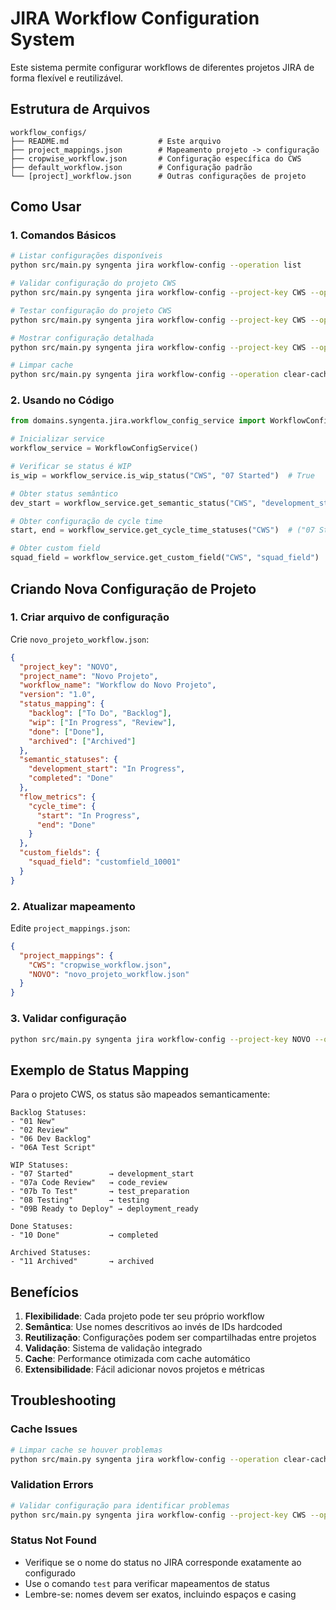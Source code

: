 # JIRA Workflow Configuration System

Este sistema permite configurar workflows de diferentes projetos JIRA de forma flexível e reutilizável.

## Estrutura de Arquivos

```
workflow_configs/
├── README.md                    # Este arquivo
├── project_mappings.json        # Mapeamento projeto -> configuração
├── cropwise_workflow.json       # Configuração específica do CWS
├── default_workflow.json        # Configuração padrão
└── [project]_workflow.json      # Outras configurações de projeto
```

## Como Usar

### 1. Comandos Básicos

```bash
# Listar configurações disponíveis
python src/main.py syngenta jira workflow-config --operation list

# Validar configuração do projeto CWS
python src/main.py syngenta jira workflow-config --project-key CWS --operation validate

# Testar configuração do projeto CWS
python src/main.py syngenta jira workflow-config --project-key CWS --operation test

# Mostrar configuração detalhada
python src/main.py syngenta jira workflow-config --project-key CWS --operation show --verbose

# Limpar cache
python src/main.py syngenta jira workflow-config --operation clear-cache
```

### 2. Usando no Código

```python
from domains.syngenta.jira.workflow_config_service import WorkflowConfigService

# Inicializar service
workflow_service = WorkflowConfigService()

# Verificar se status é WIP
is_wip = workflow_service.is_wip_status("CWS", "07 Started")  # True

# Obter status semântico
dev_start = workflow_service.get_semantic_status("CWS", "development_start")  # "07 Started"

# Obter configuração de cycle time
start, end = workflow_service.get_cycle_time_statuses("CWS")  # ("07 Started", "10 Done")

# Obter custom field
squad_field = workflow_service.get_custom_field("CWS", "squad_field")  # "customfield_10265"
```

## Criando Nova Configuração de Projeto

### 1. Criar arquivo de configuração

Crie `novo_projeto_workflow.json`:

```json
{
  "project_key": "NOVO",
  "project_name": "Novo Projeto",
  "workflow_name": "Workflow do Novo Projeto",
  "version": "1.0",
  "status_mapping": {
    "backlog": ["To Do", "Backlog"],
    "wip": ["In Progress", "Review"],
    "done": ["Done"],
    "archived": ["Archived"]
  },
  "semantic_statuses": {
    "development_start": "In Progress",
    "completed": "Done"
  },
  "flow_metrics": {
    "cycle_time": {
      "start": "In Progress",
      "end": "Done"
    }
  },
  "custom_fields": {
    "squad_field": "customfield_10001"
  }
}
```

### 2. Atualizar mapeamento

Edite `project_mappings.json`:

```json
{
  "project_mappings": {
    "CWS": "cropwise_workflow.json",
    "NOVO": "novo_projeto_workflow.json"
  }
}
```

### 3. Validar configuração

```bash
python src/main.py syngenta jira workflow-config --project-key NOVO --operation validate
```

## Exemplo de Status Mapping

Para o projeto CWS, os status são mapeados semanticamente:

```
Backlog Statuses:
- "01 New"
- "02 Review"
- "06 Dev Backlog"
- "06A Test Script"

WIP Statuses:
- "07 Started"        → development_start
- "07a Code Review"   → code_review
- "07b To Test"       → test_preparation
- "08 Testing"        → testing
- "09B Ready to Deploy" → deployment_ready

Done Statuses:
- "10 Done"           → completed

Archived Statuses:
- "11 Archived"       → archived
```

## Benefícios

1. **Flexibilidade**: Cada projeto pode ter seu próprio workflow
2. **Semântica**: Use nomes descritivos ao invés de IDs hardcoded
3. **Reutilização**: Configurações podem ser compartilhadas entre projetos
4. **Validação**: Sistema de validação integrado
5. **Cache**: Performance otimizada com cache automático
6. **Extensibilidade**: Fácil adicionar novos projetos e métricas

## Troubleshooting

### Cache Issues
```bash
# Limpar cache se houver problemas
python src/main.py syngenta jira workflow-config --operation clear-cache
```

### Validation Errors
```bash
# Validar configuração para identificar problemas
python src/main.py syngenta jira workflow-config --project-key CWS --operation validate --verbose
```

### Status Not Found
- Verifique se o nome do status no JIRA corresponde exatamente ao configurado
- Use o comando `test` para verificar mapeamentos de status
- Lembre-se: nomes devem ser exatos, incluindo espaços e casing